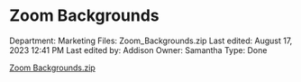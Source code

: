 # Zoom Backgrounds

Department: Marketing
Files: Zoom_Backgrounds.zip
Last edited: August 17, 2023 12:41 PM
Last edited by: Addison
Owner: Samantha
Type: Done

[Zoom Backgrounds.zip](Zoom%20Backgrounds%207a56a28ba71f439b86a7eb6bb8a41087/Zoom_Backgrounds.zip)